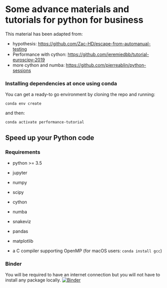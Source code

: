 # Some advance materials and tutorials for python for business

This material has been adapted from:

- hypothesis: https://github.com/Zac-HD/escape-from-automanual-testing
- Performance with cython: https://github.com/jeremiedbb/tutorial-euroscipy-2019
- more cython and numba: https://github.com/pierreablin/python-sessions


### Installing dependencies at once using conda
You can get a ready-to go environment by cloning the repo and running:
```
conda env create
```
and then:
```
conda activate performance-tutorial
```

## Speed up your Python code

### Requirements
- python >= 3.5
- jupyter
- numpy
- scipy
- cython
- numba
- snakeviz
- pandas
- matplotlib


- a C compiler supporting OpenMP
  (for macOS users: ``conda install gcc``)

### Binder
You will be required to have an internet connection but you will not have to
install any package locally.
[![Binder](https://mybinder.org/badge_logo.svg)](https://mybinder.org/v2/gh/jeremiedbb/tutorial-euroscipy-2019/master?filepath=tutorial.ipynb)

